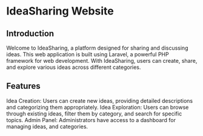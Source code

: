 
# IdeaSharing Website

## Introduction
Welcome to IdeaSharing, a platform designed for sharing and discussing ideas. This web application is built using Laravel, a powerful PHP framework for web development. With IdeaSharing, users can create, share, and explore various ideas across different categories.

## Features
Idea Creation: Users can create new ideas, providing detailed descriptions and categorizing them appropriately.
Idea Exploration: Users can browse through existing ideas, filter them by category, and search for specific topics.
Admin Panel: Administrators have access to a dashboard for managing ideas, and categories.